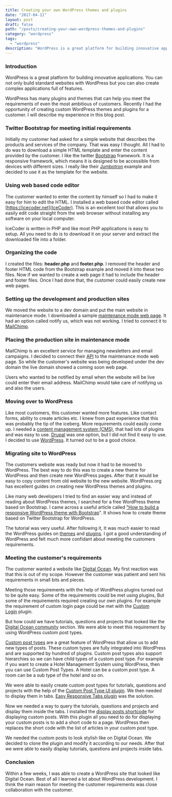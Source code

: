```yaml
---
title: Creating your own WordPress themes and plugins
date: "2017-04-11"
layout: post
draft: false
path: "/posts/creating-your-own-wordpress-themes-and-plugins"
category: "wordpress"
tags:
  - "wordpress"
description: "WordPress is a great platform for building innovative applications. You can not only build standard websites with WordPress but you can also create complex applications full of features."
---
```


### Introduction
WordPress is a great platform for building innovative applications. You can not only build standard websites with WordPress but you can also create complex applications full of features.

WordPress has many plugins and themes that can help you meet the requirements of even the most ambitious of customers. Recently I had the opportunity of creating custom WordPress themes and plugins for a customer. I will describe my experience in this blog post.

### Twitter Bootstrap for meeting initial requirements
Initially my customer had asked for a simple website that describes the products and services of the company. That was easy I thought. All I had to do was to download a simple HTML template and enter the content provided by the customer. I like the twitter [Bootstrap](http://getbootstrap.com/) framework. It is a responsive framework, which means it is designed to be accessible from devices with different sizes. I really like their [Jumbotron](http://getbootstrap.com/examples/jumbotron/) example and decided to use it as the template for the website.


### Using web based code editor
The customer wanted to enter the content by himself so I had to make it easy for him to edit the HTML. I installed a web based code editor called [https://icecoder.net](IceCoder). This is an excellent tool that allows you to easily edit code straight from the web browser without installing any software on your local computer.

IceCoder is written in PHP and like most PHP applications is easy to setup. All you need to do is to download it on your server and extract the downloaded file into a folder.

### Organizing the code
I created the files: **header.php** and **footer.php**. I removed the header and footer HTML code from the Bootstrap example and moved it into these two files. Now if we wanted to create a web page it had to include the header and footer files. Once I had done that, the customer could easily create new web pages.

### Setting up the development and production sites
We moved the website to a dev domain and put the main website in maintenance mode. I downloaded a sample [maintenance mode web page](http://www.land-of-web.com/rocket_coming_soon/index.html). It had an option called notify us, which was not working. I tried to connect it to [MailChimp](http://mailchimp.com/).

### Placing the production site in maintenance mode
MailChimp is an excellent service for managing newsletters and email campaigns. I decided to connect their [API](http://en.wikipedia.org/wiki/Application_programming_interface) to the maintenance mode web page. So while the customer's website was being developed under the dev domain the live domain showed a coming soon web page.

Users who wanted to be notified by email when the website will be live could enter their email address. MailChimp would take care of notifying us and also the users.

### Moving over to WordPress
Like most customers, this customer wanted more features. Like contact forms, ability to create articles etc. I knew from past experience that this was probably the tip of the iceberg. More requirements could easily come up. I needed a [content management system (CMS)](http://en.wikipedia.org/wiki/Content_management_system), that had lots of plugins and was easy to use. [Drupal](https://www.drupal.org/) was one option, but I did not find it easy to use. I decided to use [WordPress](http://wordpress.org/). It turned out to be a good choice.

### Migrating site to WordPress
The customers website was ready but now it had to be moved to WordPress. The best way to do this was to create a new theme for WordPress and then create new WordPress pages. After that it would be easy to copy content from old website to the new website. WordPress.org has excellent guides on creating new WordPress themes and plugins.

Like many web developers I tried to find an easier way and instead of reading about WordPress themes, I searched for a free WordPress theme based on Bootstrap. I came across a useful article called ["How to build a responsive WordPress theme with Bootstrap](http://blog.teamtreehouse.com/responsive-wordpress-bootstrap-theme-tutorial)". It shows how to create theme based on Twitter Bootstrap for WordPress.

The tutorial was very useful. After following it, It was much easier to read the WordPress guides on [themes](http://codex.wordpress.org/Theme_Development) and [plugins](http://codex.wordpress.org/Writing_a_Plugin). I got a good understanding of WordPress and felt much more confidant about meeting the customers requirements.

### Meeting the customer's requirements
The customer wanted a website like [Digital Ocean](https://www.digitalocean.com/). My first reaction was that this is out of my scope. However the customer was patient and sent his requirements in small bits and pieces.

Meeting those requirements with the help of WordPress plugins turned out to be quite easy. Some of the requirements could be met using plugins, But some of the requirements required creating our own plugins. For example the requirement of custom login page could be met with the [Custom Login](https://frosty.media/plugins/custom-login/) plugin.

But how could we have tutorials, questions and projects that looked like the [Digital Ocean community](http://digitalocean.com/community/tutorials) section. We were able to meet this requirement by using WordPress custom post types.

[Custom post types](http://codex.wordpress.org/Post_Types) are a great feature of WordPress that allow us to add new types of posts. These custom types are fully integrated into WordPress and are supported by hundred of plugins. Custom post types also support hierarchies so we can have child types of a custom post type. For example if you want to create a Hotel Management System using WordPress, then you can use Custom Post Types. A Hotel can be a custom post type. A room can be a sub type of the hotel and so on.

We were able to easily create custom post types for tutorials, questions and projects with the help of the [Custom Post Type UI plugin](https://wordpress.org/plugins/custom-post-type-ui/). We then needed to display them in tabs. [Easy Responsive Tabs plugin](https://wordpress.org/plugins/easy-responsive-tabs/) was the solution.

Now we needed a way to query the tutorials, questions and projects and display them inside the tabs. I installed the [display posts shortcode](https://wordpress.org/plugins/display-posts-shortcode/) for displaying custom posts. With this plugin all you need to do for displaying your custom posts is to add a short code to a page. WordPress then replaces the short code with the list of articles in your custom post type.

We needed the custom posts to look stylish like on Digital Ocean. We decided to clone the plugin and modify it according to our needs. After that we were able to easily display tutorials, questions and projects inside tabs.

### Conclusion
Within a few weeks, I was able to create a WordPress site that looked like Digital Ocean. Best of all I learned a lot about WordPress development. I think the main reason for meeting the customer requirements was close collaboration with the customer.
